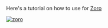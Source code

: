 Here's a tutorial on how to use for [Zoro](https://zoro.to)

[![zoro](https://zoro.to/images/zoro-min.png)](https://mixdroop.bz/e/j9xnlngdhxprx0)

